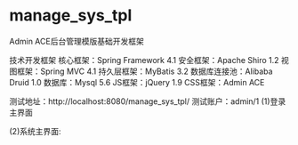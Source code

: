 # manage_sys_tpl
Admin ACE后台管理模版基础开发框架

技术开发框架
核心框架：Spring Framework 4.1
安全框架：Apache Shiro 1.2
视图框架：Spring MVC 4.1
持久层框架：MyBatis 3.2
数据库连接池：Alibaba Druid 1.0
数据库：Mysql 5.6
JS框架：jQuery 1.9
CSS框架：Admin ACE

测试地址：http://localhost:8080/manage_sys_tpl/
测试账户：admin/1
(1)登录主界面



(2)系统主界面: